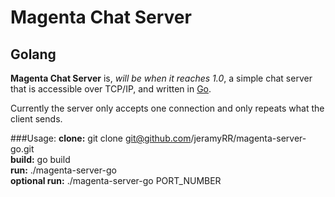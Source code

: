 # Magenta Chat Server
## Golang

**Magenta Chat Server** is, *will be when it reaches 1.0*, a simple chat server that is accessible over TCP/IP, and written in [Go](http://www.golang.org).

Currently the server only accepts one connection and only repeats what the client sends.

###Usage:
**clone:** git clone git@github.com/jeramyRR/magenta-server-go.git<br>
**build:** go build<br>
**run:** ./magenta-server-go<br>
**optional run:** ./magenta-server-go PORT_NUMBER

